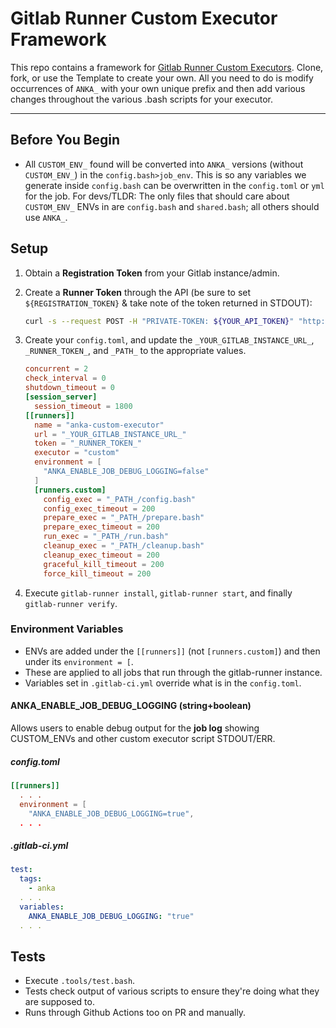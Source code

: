 # Gitlab Runner Custom Executor Framework

This repo contains a framework for [Gitlab Runner Custom Executors](https://docs.gitlab.com/runner/executors/custom.html). Clone, fork, or use the Template to create your own. All you need to do is modify occurrences of `ANKA_` with your own unique prefix and then add various changes throughout the various .bash scripts for your executor.

---

## Before You Begin

- All `CUSTOM_ENV_` found will be converted into `ANKA_` versions (without `CUSTOM_ENV_`) in the `config.bash>job_env`. This is so any variables we generate inside `config.bash` can be overwritten in the `config.toml` or `yml` for the job. For devs/TLDR: The only files that should care about `CUSTOM_ENV_` ENVs in are `config.bash` and `shared.bash`; all others should use `ANKA_`.

## Setup

1. Obtain a **Registration Token** from your Gitlab instance/admin.
2. Create a **Runner Token** through the API (be sure to set `${REGISTRATION_TOKEN}` & take note of the token returned in STDOUT):

    ```bash
    curl -s --request POST -H "PRIVATE-TOKEN: ${YOUR_API_TOKEN}" "http://anka.gitlab:8093/api/v4/runners" --form "token=${REGISTRATION_TOKEN}" --form "description=anka-custom-executor" --form "tag_list=anka-macos-vm"
    ```

3. Create your `config.toml`, and update the `_YOUR_GITLAB_INSTANCE_URL_`, `_RUNNER_TOKEN_`, and `_PATH_` to the appropriate values.

    ```toml
    concurrent = 2
    check_interval = 0
    shutdown_timeout = 0
    [session_server]
      session_timeout = 1800
    [[runners]]
      name = "anka-custom-executor"
      url = "_YOUR_GITLAB_INSTANCE_URL_"
      token = "_RUNNER_TOKEN_"
      executor = "custom"
      environment = [
        "ANKA_ENABLE_JOB_DEBUG_LOGGING=false"
      ]
      [runners.custom]
        config_exec = "_PATH_/config.bash"
        config_exec_timeout = 200
        prepare_exec = "_PATH_/prepare.bash"
        prepare_exec_timeout = 200
        run_exec = "_PATH_/run.bash"
        cleanup_exec = "_PATH_/cleanup.bash"
        cleanup_exec_timeout = 200
        graceful_kill_timeout = 200
        force_kill_timeout = 200
    ```

4. Execute `gitlab-runner install`, `gitlab-runner start`, and finally `gitlab-runner verify`.

### Environment Variables

- ENVs are added under the `[[runners]]` (not `[runners.custom]`) and then under its `environment = [`.
- These are applied to all jobs that run through the gitlab-runner instance.
- Variables set in `.gitlab-ci.yml` override what is in the `config.toml`.

#### ANKA_ENABLE_JOB_DEBUG_LOGGING (string+boolean)

Allows users to enable debug output for the **job log** showing CUSTOM_ENVs and other custom executor script STDOUT/ERR.

##### config.toml

```toml
[[runners]]
  . . .
  environment = [
    "ANKA_ENABLE_JOB_DEBUG_LOGGING=true",
  . . .
```

##### .gitlab-ci.yml

```yaml
test:
  tags:
    - anka
  . . .
  variables:
    ANKA_ENABLE_JOB_DEBUG_LOGGING: "true"
  . . .
```

## Tests

- Execute `.tools/test.bash`.
- Tests check output of various scripts to ensure they're doing what they are supposed to.
- Runs through Github Actions too on PR and manually.
